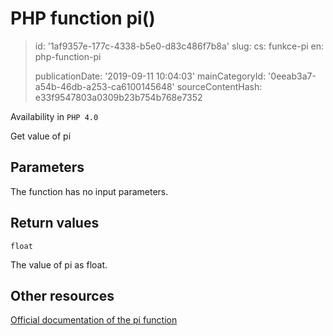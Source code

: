 PHP function pi()
=================

> id: '1af9357e-177c-4338-b5e0-d83c486f7b8a'
> slug:
> 	cs: funkce-pi
> 	en: php-function-pi
> 
> publicationDate: '2019-09-11 10:04:03'
> mainCategoryId: '0eeab3a7-a54b-46db-a253-ca6100145648'
> sourceContentHash: e33f9547803a0309b23b754b768e7352

Availability in `PHP 4.0`

Get value of pi


Parameters
--------------

The function has no input parameters.

Return values
----------------

`float`

The value of pi as float.

Other resources
------------

[Official documentation of the pi function](https://www.php.net/manual/en/function.pi.php)
